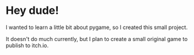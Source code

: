 # Hey dude!

I wanted to learn a little bit about pygame, so I created this small project.

It doesn't do much currently, but I plan to create a small original game to publish to itch.io.
